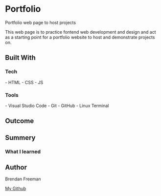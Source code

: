 # Portfolio
Portfolio web page to host projects

This web page is to practice fontend web development and design and act as a starting point for a portfolio website to host and demonstrate projects on.

<h2>Built With</h2>
<h3>Tech</h3>
 - HTML
 - CSS
 - JS

<h3> Tools </h3>
 - Visual Studio Code
 - Git
 - GitHub
 - Linux Terminal

<h2>Outcome</h2>


<h2>Summery</h2>
<h3>What I learned</h3>


<h2>Author</h2>
<p>Brendan Freeman</p>

<a href="https://github.com/BrendanFreeman1"> My Github </a>

